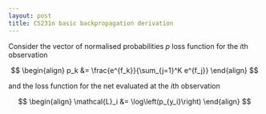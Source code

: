 ```yaml
---
layout: post
title: CS231n basic backpropagation derivation
---
```


Consider the vector of normalised probabilities $p$ loss function for the $i$th observation

$$
\begin{align}
p_k &= \frac{e^{f_k}}{\sum_{j=1}^K e^{f_j}}
\end{align}
$$

and the loss function for the net evaluated at the $i$th observation

$$
\begin{align}
\mathcal{L}_i &= \log\left(p_{y_i}\right)
\end{align}
$$
